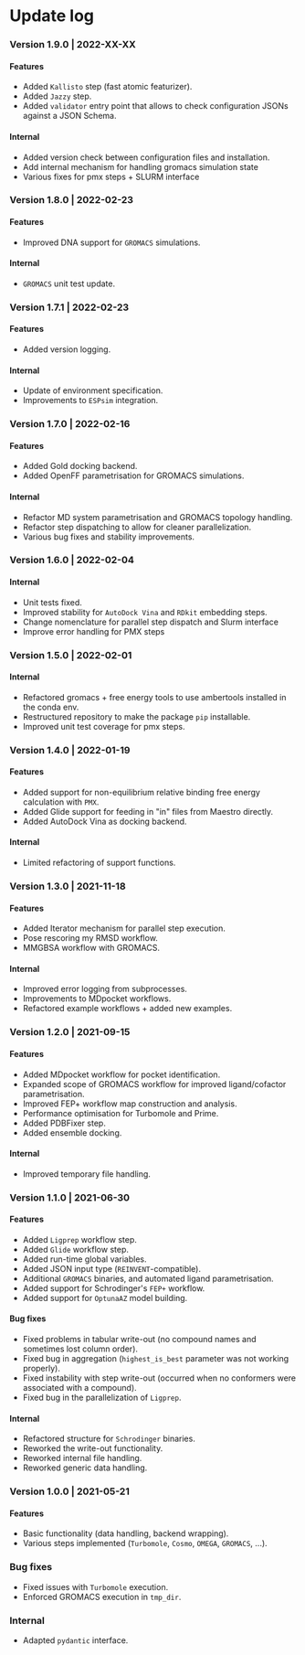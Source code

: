 # Update log

### Version 1.9.0 | 2022-XX-XX
#### Features
- Added `Kallisto` step (fast atomic featurizer).
- Added `Jazzy` step.
- Added `validator` entry point that allows to check configuration JSONs against a JSON Schema.
#### Internal
- Added version check between configuration files and installation.
- Add internal mechanism for handling gromacs simulation state
- Various fixes for pmx steps + SLURM interface

### Version 1.8.0 | 2022-02-23
#### Features
- Improved DNA support for `GROMACS` simulations.
#### Internal
- `GROMACS` unit test update.

### Version 1.7.1 | 2022-02-23
#### Features
- Added version logging.
#### Internal
- Update of environment specification.
- Improvements to `ESPsim` integration.

### Version 1.7.0 | 2022-02-16
#### Features
- Added Gold docking backend.
- Added OpenFF parametrisation for GROMACS simulations.
#### Internal
- Refactor MD system parametrisation and GROMACS topology handling.
- Refactor step dispatching to allow for cleaner parallelization.
- Various bug fixes and stability improvements.

### Version 1.6.0 | 2022-02-04
#### Internal
- Unit tests fixed.
- Improved stability for `AutoDock Vina` and `RDkit` embedding steps.
- Change nomenclature for parallel step dispatch and Slurm interface
- Improve error handling for PMX steps

### Version 1.5.0 | 2022-02-01
#### Internal
- Refactored gromacs + free energy tools to use ambertools installed in the conda env.
- Restructured repository to make the package `pip` installable.
- Improved unit test coverage for pmx steps.

### Version 1.4.0 | 2022-01-19
#### Features
- Added support for non-equilibrium relative binding free energy calculation with `PMX`.
- Added Glide support for feeding in "in" files from Maestro directly.
- Added AutoDock Vina as docking backend.

#### Internal
- Limited refactoring of support functions.

### Version 1.3.0 | 2021-11-18
#### Features
- Added Iterator mechanism for parallel step execution.
- Pose rescoring my RMSD workflow.
- MMGBSA workflow with GROMACS.

#### Internal
- Improved error logging from subprocesses.
- Improvements to MDpocket workflows.
- Refactored example workflows + added new examples.

### Version 1.2.0 | 2021-09-15
#### Features
- Added MDpocket workflow for pocket identification.
- Expanded scope of GROMACS workflow for improved ligand/cofactor parametrisation.
- Improved FEP+ workflow map construction and analysis.
- Performance optimisation for Turbomole and Prime.
- Added PDBFixer step.
- Added ensemble docking.

#### Internal
- Improved temporary file handling.

### Version 1.1.0 | 2021-06-30
#### Features
- Added `Ligprep` workflow step.
- Added `Glide` workflow step.
- Added run-time global variables.
- Added JSON input type (`REINVENT`-compatible).
- Additional `GROMACS` binaries, and automated ligand parametrisation.
- Added support for Schrodinger's `FEP+` workflow.
- Added support for `OptunaAZ` model building.

#### Bug fixes
- Fixed problems in tabular write-out (no compound names and sometimes lost column order).
- Fixed bug in aggregation (`highest_is_best` parameter was not working properly).
- Fixed instability with step write-out (occurred when no conformers were associated with a compound).
- Fixed bug in the parallelization of `Ligprep`.

#### Internal
- Refactored structure for `Schrodinger` binaries.
- Reworked the write-out functionality.
- Reworked internal file handling.
- Reworked generic data handling.

### Version 1.0.0 | 2021-05-21
#### Features
- Basic functionality (data handling, backend wrapping).
- Various steps implemented (`Turbomole`, `Cosmo`, `OMEGA`, `GROMACS`, ...).

### Bug fixes
- Fixed issues with `Turbomole` execution.
- Enforced GROMACS execution in `tmp_dir`.

### Internal
- Adapted `pydantic` interface.

